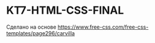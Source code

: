 # KT7-HTML-CSS-FINAL
Сделано на основе https://www.free-css.com/free-css-templates/page296/carvilla
